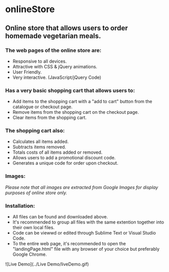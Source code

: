 # onlineStore
## Online store that allows users to order homemade vegetarian meals.
### The web pages of the online store are:
* Responsive to all devices.
* Attractive with CSS & jQuery animations.
* User Friendly.
* Very interactive. (JavaScript/jQuery Code)

### Has a very basic shopping cart that allows users to:
* Add items to the shopping cart with a "add to cart" button from the catalogue or checkout page.
* Remove items from the shopping cart on the checkout page.
* Clear items from the shopping cart.

### The shopping cart also:
* Calculates all items added.
* Subtracts items removed.
* Totals costs of all items added or removed.
* Allows users to add a promotional discount code.
* Generates a unique code for order upon checkout.

### Images:
*Please note that all images are extracted from Google Images for display purposes of online store only.*

### Installation:
* All files can be found and downloaded above.
* It's recommended to group all files with the same extention together into their own local files.
* Code can be viewwd or edited through Sublime Text or Visual Studio Code.
* To the entire web page, it's recommended to open the "landingPage.html" file with any browser of your choice but preferably Google Chrome.

![Live Demo](../Live Demo/liveDemo.gif)
